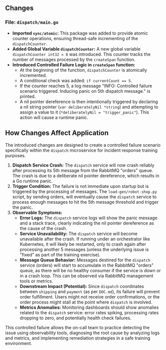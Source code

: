 ## Changes

### File: `dispatch/main.go`

- **Imported `sync/atomic`:** This package was added to provide atomic counter operations, ensuring thread-safe incrementing of the `dispatchCounter`.
- **Added Global Variable `dispatchCounter`:** A new global variable `dispatchCounter int32 = 0` was introduced. This counter tracks the number of messages processed by the `createSpan` function.
- **Introduced Controlled Failure Logic in `createSpan` function:**
    - At the beginning of the function, `dispatchCounter` is atomically incremented.
    - A conditional check was added: `if currentCount == 5`.
    - If the counter reaches 5, a log message "INFO: Controlled failure scenario triggered. Inducing panic on 5th dispatch message." is printed.
    - A nil pointer dereference is then intentionally triggered by declaring a nil string pointer (`var deliberatelyNil *string`) and attempting to assign a value to it (`*deliberatelyNil = "trigger_panic"`). This action will cause a runtime panic.

## How Changes Affect Application

The introduced changes are designed to create a controlled failure scenario specifically within the `dispatch` microservice for incident response training purposes.

1.  **Dispatch Service Crash:** The `dispatch` service will now crash reliably after processing its 5th message from the RabbitMQ "orders" queue. The crash is due to a deliberate nil pointer dereference, which results in a Go runtime panic.
2.  **Trigger Condition:** The failure is not immediate upon startup but is triggered by the processing of messages. The `load-gen/robot-shop.py` script, by sending orders, will eventually cause the `dispatch` service to process enough messages to hit the 5th message threshold and trigger the panic.
3.  **Observable Symptoms:**
    *   **Error Logs:** The `dispatch` service logs will show the panic message and a stack trace, clearly indicating the nil pointer dereference as the cause of the crash.
    *   **Service Unavailability:** The `dispatch` service will become unavailable after the crash. If running under an orchestrator like Kubernetes, it will likely be restarted, only to crash again after processing another 5 messages (unless the underlying issue is "fixed" as part of the training exercise).
    *   **Message Queue Behavior:** Messages destined for the `dispatch` service (orders) will start to accumulate in the RabbitMQ "orders" queue, as there will be no healthy consumer if the service is down or in a crash loop. This can be observed via RabbitMQ management tools or metrics.
    *   **Downstream Impact (Potential):** Since `dispatch` coordinates between `shipping` and `payment` (as per `DOC.md`), its failure will prevent order fulfillment. Users might not receive order confirmations, or the order process might stall at the point where `dispatch` is involved.
    *   **Metrics Anomalies:** Monitoring dashboards should show anomalies related to the `dispatch` service: error rates spiking, processing rates dropping to zero, and potentially health check failures.

This controlled failure allows the on-call team to practice detecting the issue using observability tools, diagnosing the root cause by analyzing logs and metrics, and implementing remediation strategies in a safe training environment.